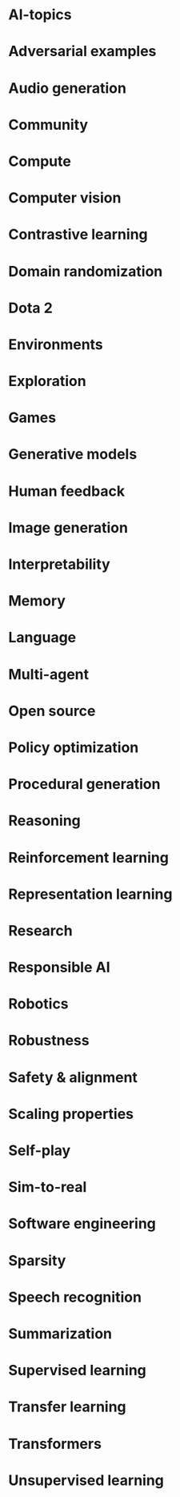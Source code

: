 # AI-topics

# Adversarial examples
# Audio generation
# Community 
# Compute
# Computer vision
# Contrastive learning
# Domain randomization
# Dota 2
# Environments
# Exploration
# Games
# Generative models
# Human feedback
# Image generation
# Interpretability
# Memory
# Language
# Multi-agent
# Open source
# Policy optimization
# Procedural generation
# Reasoning
# Reinforcement learning
# Representation learning
# Research
# Responsible AI
# Robotics 
# Robustness
# Safety & alignment
# Scaling properties 
# Self-play
# Sim-to-real
# Software engineering 
# Sparsity
# Speech recognition
# Summarization
# Supervised learning
# Transfer learning
# Transformers 
# Unsupervised learning
